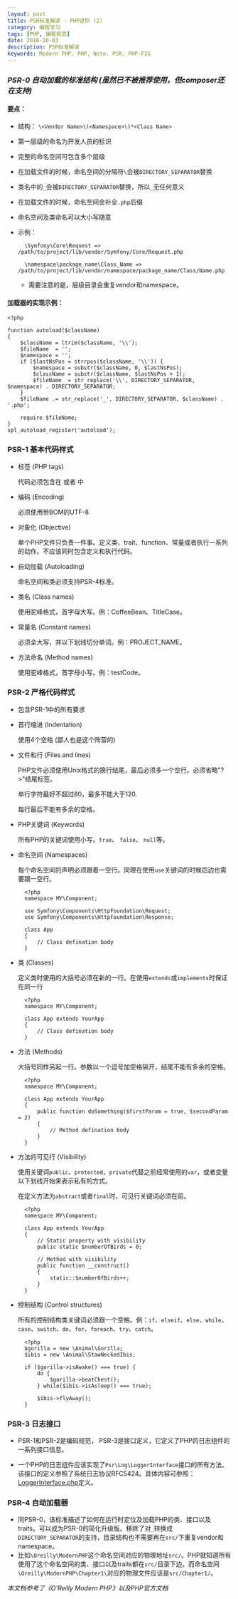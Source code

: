 ```yaml
---
layout: post
title: PSR标准解读 - PHP进阶 (2)
category: 编程学习
tags: [PHP, 编程规范]
date: 2016-10-03
description: PSR标准解读
keywords: Modern PHP, PHP, Note, PSR, PHP-FIG
---
```


### _PSR-0 自动加载的标准结构 (虽然已不被推荐使用，但composer还在支持)_

#### 要点：

* 结构： `\<Vendor Name>\(<Namespace>\)*<Class Name>`
* 第一层级的命名为开发人员的标识
* 完整的命名空间可包含多个层级
* 在加载文件的时候，命名空间的分隔符`\`会被`DIRECTORY_SEPARATOR`替换
* 类名中的`_`会被`DIRECTORY_SEPARATOR`替换，所以`_`无任何意义
* 在加载文件的时候，命名空间会补全`.php`后缀
* 命名空间及类命名可以大小写随意
* 示例：

		\Symfony\Core\Request => /path/to/project/lib/vendor/Symfony/Core/Request.php

		\namespace\package_name\Class_Name => /path/to/project/lib/vendor/namespace/package_name/Class/Name.php
	* 需要注意的是，层级目录会重复vendor和namespace。

#### 加载器的实现示例：

	<?php

	function autoload($className)
	{
	    $className = ltrim($className, '\\');
	    $fileName  = '';
	    $namespace = '';
	    if ($lastNsPos = strrpos($className, '\\')) {
	        $namespace = substr($className, 0, $lastNsPos);
	        $className = substr($className, $lastNsPos + 1);
	        $fileName  = str_replace('\\', DIRECTORY_SEPARATOR, $namespace) . DIRECTORY_SEPARATOR;
	    }
	    $fileName .= str_replace('_', DIRECTORY_SEPARATOR, $className) . '.php';

	    require $fileName;
	}
	spl_autoload_register('autoload');



### PSR-1 基本代码样式
* 标签 (PHP tags)
	
	代码必须包含在<?php ?> 或者 <?= ?>中

* 编码 (Encoding)

	必须使用带BOM的UTF-8

* 对象化 (Objective)

	单个PHP文件只负责一件事。定义类、trait、function、常量或者执行一系列的动作。不应该同时包含定义和执行代码。

* 自动加载 (Autoloading)

	命名空间和类必须支持PSR-4标准。

* 类名 (Class names)

	使用驼峰格式，首字母大写。例：CoffeeBean、TitleCase。

* 常量名 (Constant names)

	必须全大写，并以下划线切分单词。例：PROJECT_NAME。

* 方法命名 (Method names)

	使用驼峰格式，首字母小写。例：testCode。

### PSR-2 严格代码样式

* 包含PSR-1中的所有要求

* 首行缩进 (Indentation)

	使用4个空格 (鄙人也是这个阵营的)

* 文件和行 (Files and lines)

	PHP文件必须使用Unix格式的换行结尾，最后必须多一个空行。必须省略"?>"结尾标签。

	单行字符最好不超过80，最多不能大于120.

	每行最后不能有多余的空格。

* PHP关键词 (Keywords)

	所有PHP的关键词使用小写。`true`、 `false`、 `null`等。

* 命名空间 (Namespaces)

	每个命名空间的声明必须跟着一空行。同理在使用`use`关键词的时候后边也需要跟一空行。

		<?php
		namespace MY\Component;

		use Symfony\Components\HttpFoundation\Request;
		use Symfony\Components\HttpFoundation\Response;

		class App
		{
			// Class defination body
		}
	
* 类 (Classes)

	定义类时使用的大括号必须在新的一行。在使用`extends`或`implements`时保证在同一行

		<?php
		namespace MY\Component;

		class App extends YourApp
		{
			// Class defination body
		}

* 方法 (Methods)

	大括号同样另起一行。参数以一个逗号加空格隔开，结尾不能有多余的空格。

		<?php
		namespace MY\Component;

		class App extends YourApp
		{
			public function doSomething($firstParam = true, $secondParam = 2)
			{
				// Method defination body
			}
		}

* 方法的可见行 (Visibility)

	使用关键词`public`、`protected`、`private`代替之前经常使用的`var`，或者变量以下划线开始来表示私有的方式。

	在定义方法为`abstract`或者`final`时，可见行关键词必须在前。

		<?php
		namespace MY\Component;

		class App extends YourApp
		{
			// Static property with visibility
			public static $numberOfBirds = 0;

			// Method with visibility	
			public function __construct()
			{
				static::$numberOfBirds++;
			}
		}

* 控制结构 (Control structures)
	
	所有的控制结构类关键词必须跟一个空格。例：`if`、`elseif`、`else`、`while`、`case`、`switch`、`do`、`for`、`foreach`、`try`、`catch`。

		<?php
		$gorilla = new \Animal\Gorilla;
		$ibis = new \Animal\StawNeckedIbis;

		if ($gorilla->isAwake() === true) {
			do {
				$gorilla->beatChest();
			} while($ibis->isAsleep() === true);

			$ibis->flyAway();
		}

### PSR-3 日志接口

* PSR-1和PSR-2是编码规范， PSR-3是接口定义，它定义了PHP的日志组件的一系列接口信息。

* 一个PHP的日志组件应该实现了`Psr\Log\LoggerInterface`接口的所有方法。该接口的定义参照了系统日志协议RFC5424。具体内容可参照： [LoggerInterface.php](https://github.com/php-fig/log/blob/master/Psr/Log/LoggerInterface.php)定义。

### PSR-4 自动加载器

* 同PSR-0，该标准描述了如何在运行时定位及加载PHP的类、接口以及traits。可以成为PSR-0的简化升级版。移除了对`_`转换成`DIRECTORY_SEPARATOR`的支持，目录结构也不需要再在`src/`下重复vendor和namespace。
* 比如`\Oreilly\ModernPHP`这个命名空间对应的物理地址`src/`。PHP就知道所有使用了这个命名空间的类、接口以及traits都在`src/`目录下边。而命名空间`\Oreilly\ModernPHP\Chapter1\`对应的物理文件应该是`src/Chapter1/`。

_本文档参考了《O'Reilly Modern PHP》以及PHP官方文档_

